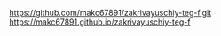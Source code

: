 https://github.com/makc67891/zakrivayuschiy-teg-f.git
https://makc67891.github.io/zakrivayuschiy-teg-f

